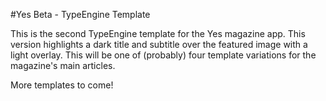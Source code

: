 #Yes Beta - TypeEngine Template

This is the second TypeEngine template for the Yes magazine app. This version highlights a dark title and subtitle over the featured image with a light overlay. This will be one of (probably) four template variations for the magazine's main articles.

More templates to come!